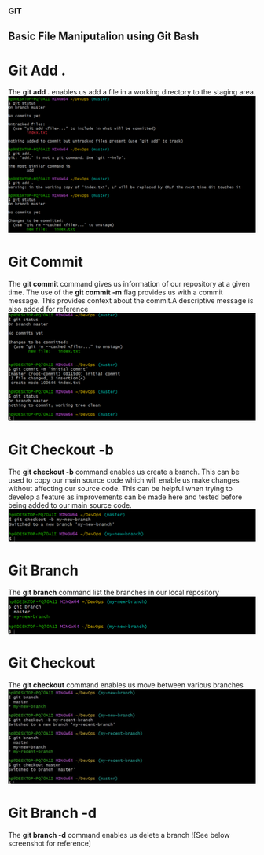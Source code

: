 ### GIT ###
## Basic File Maniputalion using Git Bash ##
# Git Add . #
The **git add .** enables us add a file in a working directory to the staging area. 
![Below screeshot shows a text file in a working directory before being added to a staging area](Image/Gitadd.png)
# Git Commit #
The **git commit** command gives us information of our repository at a given time. The use of the **git commit -m** flag provides us with a commit message. This provides context about the commit.A descriptive message is also added for reference
![Below screenshot shows the git commit -m flag used as well as a descriptive message providing context on our commit](Image/gitcommit.png)
# Git Checkout -b #
The **git checkout -b** command enables us create a branch. This can be used to copy our main source code which will enable  us make changes without affecting our source code. This can be helpful when trying to develop a feature as improvements can be made here and tested before being added to our main source code.
![Below screenshot shows branch created with the gitcheckout command](Image/gitbranch.png)
# Git Branch #
The **git branch** command list the branches in our local repository
![Below screenshot shows a list of our branches](Image/gitbranch1.png)
# Git Checkout #
The **git checkout** command enables us move between various branches
![See below screenshot for reference](Image/gitcheckout.jpg)
# Git Branch -d #
The **git branch -d** command enables us delete a branch
![See below screenshot for reference]
